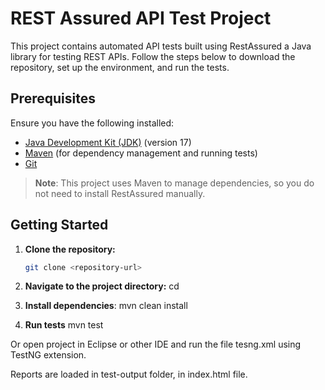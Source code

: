 # REST Assured API Test Project

This project contains automated API tests built using RestAssured a Java library for testing REST APIs. Follow the steps below to download the repository, set up the environment, and run the tests.

## Prerequisites

Ensure you have the following installed:
- [Java Development Kit (JDK)](https://www.oracle.com/java/technologies/javase-downloads.html) (version 17)
- [Maven](https://maven.apache.org/) (for dependency management and running tests)
- [Git](https://git-scm.com/)

> **Note**: This project uses Maven to manage dependencies, so you do not need to install RestAssured manually.

## Getting Started

1. **Clone the repository:**
   ```bash
   git clone <repository-url>

2. **Navigate to the project directory:** 
    cd <repository-folder>

3. **Install dependencies**:
    mvn clean install

4. **Run tests**
    mvn test

Or open project in Eclipse or other IDE and run the file tesng.xml using TestNG extension.

Reports are loaded in test-output folder, in index.html file.

